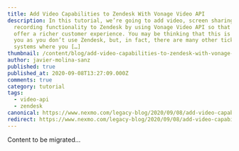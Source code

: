 ```yaml
---
title: Add Video Capabilities to Zendesk With Vonage Video API
description: In this tutorial, we’re going to add video, screen sharing and
  recording functionality to Zendesk by using Vonage Video API so that you can
  offer a richer customer experience. You may be thinking that this is not for
  you as you don’t use Zendesk, but, in fact, there are many other ticketing
  systems where you […]
thumbnail: /content/blog/add-video-capabilities-to-zendesk-with-vonage-video-api/Blog_Zendesk_VideoAPI_1200x600.png
author: javier-molina-sanz
published: true
published_at: 2020-09-08T13:27:09.000Z
comments: true
category: tutorial
tags:
  - video-api
  - zendesk
canonical: https://www.nexmo.com/legacy-blog/2020/09/08/add-video-capabilities-to-zendesk-with-vonage-video-api
redirect: https://www.nexmo.com/legacy-blog/2020/09/08/add-video-capabilities-to-zendesk-with-vonage-video-api
---
```


Content to be migrated...
